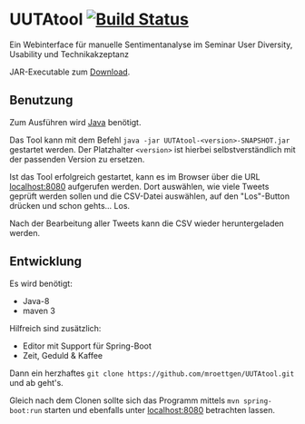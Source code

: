 # UUTAtool [![Build Status](https://travis-ci.org/mroettgen/UUTAtool.svg?branch=master)](https://travis-ci.org/mroettgen/UUTAtool)
Ein Webinterface für manuelle Sentimentanalyse im Seminar User Diversity, Usability und Technikakzeptanz

JAR-Executable zum [Download](https://drive.google.com/drive/folders/1xUWtCZVnosPq8WnczXe_jXOJ5-lXD-tb).

## Benutzung
Zum Ausführen wird [Java](https://java.com/de/download/) benötigt.

Das Tool kann mit dem Befehl `java -jar UUTAtool-<version>-SNAPSHOT.jar` gestartet werden. 
Der Platzhalter `<version>` ist hierbei selbstverständlich mit der passenden Version zu ersetzen.

Ist das Tool erfolgreich gestartet, kann es im Browser über die URL [localhost:8080](http://localhost:8080) aufgerufen werden. Dort auswählen, wie viele Tweets geprüft werden sollen und die CSV-Datei auswählen, auf den "Los"-Button drücken und schon gehts... Los.

Nach der Bearbeitung aller Tweets kann die CSV wieder heruntergeladen werden.

## Entwicklung
Es wird benötigt:  
* Java-8
* maven 3

Hilfreich sind zusätzlich:  
* Editor mit Support für Spring-Boot
* Zeit, Geduld & Kaffee

Dann ein herzhaftes `git clone https://github.com/mroettgen/UUTAtool.git` und ab geht's.

Gleich nach dem Clonen sollte sich das Programm mittels `mvn spring-boot:run` starten und ebenfalls unter [localhost:8080](http://localhost:8080) betrachten lassen.